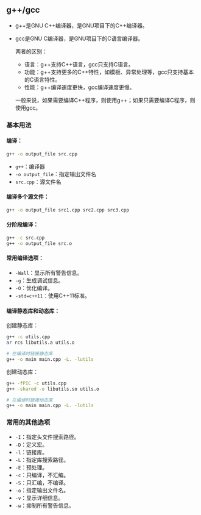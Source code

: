 ## g++/gcc

- g++是GNU C++编译器，是GNU项目下的C++编译器。
- gcc是GNU C编译器，是GNU项目下的C语言编译器。
  
  两者的区别：
  
  - 语言：g++支持C++语言，gcc只支持C语言。
  - 功能：g++支持更多的C++特性，如模板、异常处理等，gcc只支持基本的C语言特性。
  - 性能：g++编译速度更快，gcc编译速度更慢。

  一般来说，如果需要编译C++程序，则使用g++；如果只需要编译C程序，则使用gcc。

### 基本用法

#### 编译：

```bash
g++ -o output_file src.cpp
```
- `g++`：编译器
- `-o output_file`：指定输出文件名
- `src.cpp`：源文件名
  
#### 编译多个源文件：

```bash
g++ -o output_file src1.cpp src2.cpp src3.cpp
```

#### 分阶段编译：

```bash
g++ -c src.cpp
g++ -o output_file src.o
```

#### 常用编译选项：

- `-Wall`：显示所有警告信息。
- `-g`：生成调试信息。
- `-O`：优化编译。
- `-std=c++11`：使用C++11标准。

#### 编译静态库和动态库：

创建静态库：
```bash
g++ -c utils.cpp    
ar rcs libutils.a utils.o

# 在编译时链接静态库
g++ -o main main.cpp -L. -lutils
```  

创建动态库：
```bash
g++ -fPIC -c utils.cpp
g++ -shared -o libutils.so utils.o

# 在编译时链接动态库
g++ -o main main.cpp -L. -lutils 
```
### 常用的其他选项
- `-I`：指定头文件搜索路径。
- `-D`：定义宏。
- `-l`：链接库。
- `-L`：指定库搜索路径。
- `-E`：预处理。
- `-c`：只编译，不汇编。
- `-S`：只汇编，不编译。
- `-o`：指定输出文件名。
- `-v`：显示详细信息。
- `-w`：抑制所有警告信息。